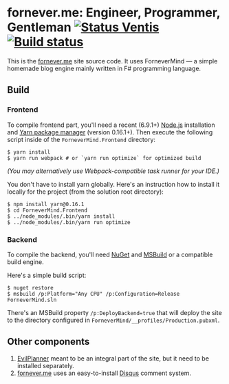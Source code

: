 fornever.me: Engineer, Programmer, Gentleman [![Status Ventis](https://img.shields.io/badge/status-ventis-yellow.svg)](https://github.com/ForNeVeR/andivionian-status-classifier) [![Build status](https://ci.appveyor.com/api/projects/status/dh7qx27hrjs8chp3/branch/develop?svg=true)](https://ci.appveyor.com/project/ForNeVeR/fornever-me/branch/develop)
============================================

This is the [fornever.me][] site source code. It uses ForneverMind — a simple
homemade blog engine mainly written in F# programming language.

Build
-----

### Frontend

To compile frontend part, you'll need a recent (6.9.1+) [Node.js][node-js]
installation and [Yarn package manager][yarn] (version 0.16.1+). Then execute
the following script inside of the `ForneverMind.Frontend` directory:

```console
$ yarn install
$ yarn run webpack # or `yarn run optimize` for optimized build
```

_(You may alternatively use Webpack-compatible task runner for your IDE.)_

You don't have to install yarn globally. Here's an instruction how to install it
locally for the project (from the solution root directory):

```console
$ npm install yarn@0.16.1
$ cd ForneverMind.Frontend
$ ../node_modules/.bin/yarn install
$ ../node_modules/.bin/yarn run optimize
```

### Backend

To compile the backend, you'll need [NuGet][nuget] and [MSBuild][msbuild] or a
compatible build engine.

Here's a simple build script:

```console
$ nuget restore
$ msbuild /p:Platform="Any CPU" /p:Configuration=Release ForneverMind.sln
```

There's an MSBuild property `/p:DeployBackend=true` that will deploy the site to
the directory configured in `ForneverMind/__profiles/Production.pubxml`.

Other components
----------------

1.  [EvilPlanner][evil-planner] meant to be an integral part of the site, but it
    need to be installed separately.
2.  [fornever.me][] uses an easy-to-install [Disqus][disqus] comment system.

[disqus]: https://disqus.com/
[evil-planner]: https://github.com/ForNeVeR/EvilPlanner
[fornever.me]: https://fornever.me/
[msbuild]: https://msdn.microsoft.com/en-us/library/dd393574.aspx
[node-js]: https://nodejs.org/
[nuget]: https://www.nuget.org/
[yarn]: https://yarnpkg.com/
